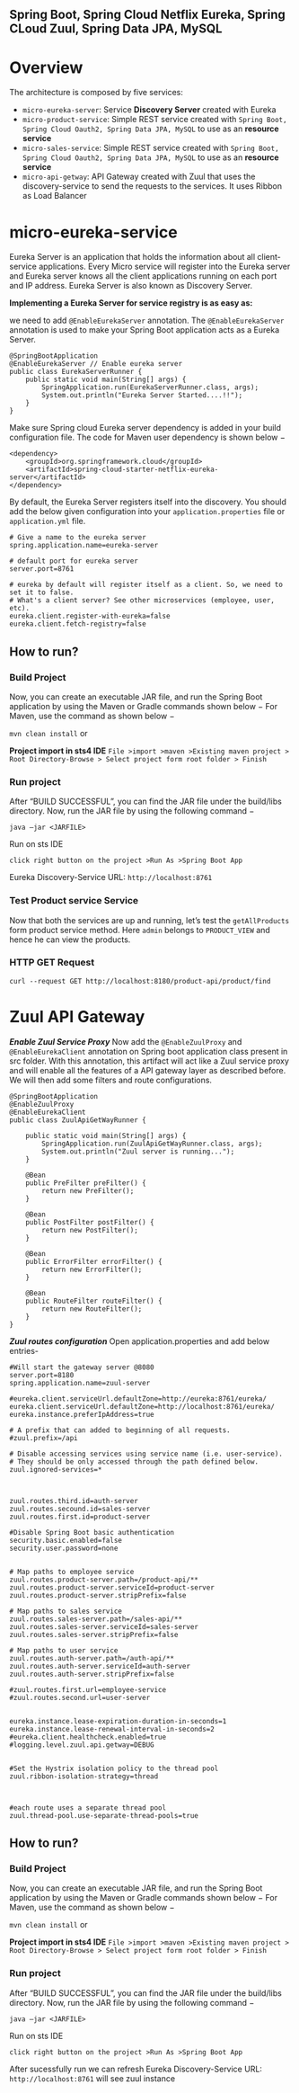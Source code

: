 ## Spring Boot, Spring Cloud Netflix Eureka, Spring CLoud Zuul, Spring Data JPA, MySQL


# Overview

The architecture is composed by five services:

   * `micro-eureka-server`: Service **Discovery Server** created with Eureka
   * `micro-product-service`: Simple REST service created with `Spring Boot, Spring Cloud Oauth2, Spring Data JPA, MySQL` to use as an **resource service**
   * `micro-sales-service`: Simple REST service created with `Spring Boot, Spring Cloud Oauth2, Spring Data JPA, MySQL` to use as an **resource service**
   * `micro-api-getway`: API Gateway created with Zuul that uses the discovery-service to send the requests to the services. It uses Ribbon as Load Balancer
 
##
# micro-eureka-service

Eureka Server is an application that holds the information about all client-service applications. Every Micro service will register into the Eureka server and Eureka server knows all the client applications running on each port and IP address. Eureka Server is also known as Discovery Server.

**Implementing a Eureka Server for service registry is as easy as:**

we need to add `@EnableEurekaServer` annotation. The `@EnableEurekaServer` annotation is used to make your Spring Boot application acts as a Eureka Server.

```
@SpringBootApplication
@EnableEurekaServer // Enable eureka server
public class EurekaServerRunner {
	public static void main(String[] args) {
		SpringApplication.run(EurekaServerRunner.class, args);
		System.out.println("Eureka Server Started....!!");
	}
}
```

Make sure Spring cloud Eureka server dependency is added in your build configuration file.
The code for Maven user dependency is shown below −
```
<dependency>
	<groupId>org.springframework.cloud</groupId>
	<artifactId>spring-cloud-starter-netflix-eureka-server</artifactId>
</dependency>
```

By default, the Eureka Server registers itself into the discovery. You should add the below given configuration into your `application.properties` file or `application.yml` file.

```
# Give a name to the eureka server
spring.application.name=eureka-server

# default port for eureka server
server.port=8761

# eureka by default will register itself as a client. So, we need to set it to false.
# What's a client server? See other microservices (employee, user, etc).
eureka.client.register-with-eureka=false
eureka.client.fetch-registry=false
```

## How to run?

### Build Project
Now, you can create an executable JAR file, and run the Spring Boot application by using the Maven or Gradle commands shown below −
For Maven, use the command as shown below −

`mvn clean install`
or

**Project import in sts4 IDE** 
```File >import >maven >Existing maven project > Root Directory-Browse > Select project form root folder > Finish```

### Run project 

After “BUILD SUCCESSFUL”, you can find the JAR file under the build/libs directory.
Now, run the JAR file by using the following command −

 `java –jar <JARFILE> `

 Run on sts IDE
 
 `click right button on the project >Run As >Spring Boot App`
 
Eureka Discovery-Service URL: `http://localhost:8761`


### Test Product service Service

Now that both the services are up and running, let’s test the `getAllProducts` form product service method.
Here `admin` belongs to `PRODUCT_VIEW` and hence he can view the products.

### HTTP GET Request
```
curl --request GET http://localhost:8180/product-api/product/find
```
# Zuul API Gateway

***Enable Zuul Service Proxy***
Now add the `@EnableZuulProxy` and `@EnableEurekaClient` annotation on Spring boot application class present in src folder. With this annotation, this artifact will act like a Zuul service proxy and will enable all the features of a API gateway layer as described before. We will then add some filters and route configurations.
```
@SpringBootApplication
@EnableZuulProxy
@EnableEurekaClient
public class ZuulApiGetWayRunner {

	public static void main(String[] args) {
		SpringApplication.run(ZuulApiGetWayRunner.class, args);
		System.out.println("Zuul server is running...");
	}

	@Bean
	public PreFilter preFilter() {
		return new PreFilter();
	}

	@Bean
	public PostFilter postFilter() {
		return new PostFilter();
	}

	@Bean
	public ErrorFilter errorFilter() {
		return new ErrorFilter();
	}

	@Bean
	public RouteFilter routeFilter() {
		return new RouteFilter();
	}
}
```
***Zuul routes configuration***
Open application.properties and add below entries-
```
#Will start the gateway server @8080
server.port=8180
spring.application.name=zuul-server

#eureka.client.serviceUrl.defaultZone=http://eureka:8761/eureka/
eureka.client.serviceUrl.defaultZone=http://localhost:8761/eureka/
eureka.instance.preferIpAddress=true

# A prefix that can added to beginning of all requests. 
#zuul.prefix=/api

# Disable accessing services using service name (i.e. user-service).
# They should be only accessed through the path defined below.
zuul.ignored-services=*



zuul.routes.third.id=auth-server
zuul.routes.secound.id=sales-server
zuul.routes.first.id=product-server

#Disable Spring Boot basic authentication
security.basic.enabled=false
security.user.password=none


# Map paths to employee service
zuul.routes.product-server.path=/product-api/**
zuul.routes.product-server.serviceId=product-server
zuul.routes.product-server.stripPrefix=false

# Map paths to sales service
zuul.routes.sales-server.path=/sales-api/**
zuul.routes.sales-server.serviceId=sales-server
zuul.routes.sales-server.stripPrefix=false

# Map paths to user service
zuul.routes.auth-server.path=/auth-api/**
zuul.routes.auth-server.serviceId=auth-server
zuul.routes.auth-server.stripPrefix=false

#zuul.routes.first.url=employee-service
#zuul.routes.second.url=user-server


eureka.instance.lease-expiration-duration-in-seconds=1
eureka.instance.lease-renewal-interval-in-seconds=2
#eureka.client.healthcheck.enabled=true
#logging.level.zuul.api.getway=DEBUG


#Set the Hystrix isolation policy to the thread pool
zuul.ribbon-isolation-strategy=thread



#each route uses a separate thread pool
zuul.thread-pool.use-separate-thread-pools=true
```

## How to run?

### Build Project
Now, you can create an executable JAR file, and run the Spring Boot application by using the Maven or Gradle commands shown below −
For Maven, use the command as shown below −

`mvn clean install`
or

**Project import in sts4 IDE** 
```File >import >maven >Existing maven project > Root Directory-Browse > Select project form root folder > Finish```

### Run project 

After “BUILD SUCCESSFUL”, you can find the JAR file under the build/libs directory.
Now, run the JAR file by using the following command −

 `java –jar <JARFILE> `

 Run on sts IDE
 
 `click right button on the project >Run As >Spring Boot App`
 
After sucessfully run we can refresh Eureka Discovery-Service URL: `http://localhost:8761` will see zuul instance
